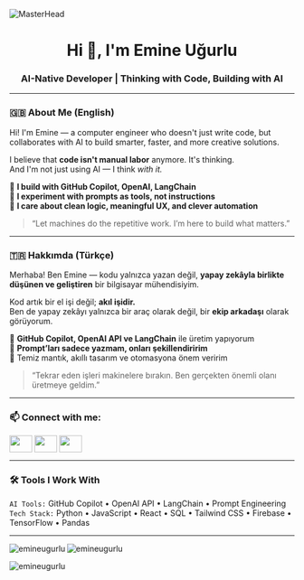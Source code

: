 ![MasterHead](https://miro.medium.com/v2/resize:fit:1400/1*cfmRtbFOaB8q1Icn8EBsjw.png)

<h1 align="center">Hi 👋, I'm Emine Uğurlu</h1>
<h3 align="center">AI-Native Developer | Thinking with Code, Building with AI</h3>

---

### 🇬🇧 About Me (English)

Hi! I'm Emine — a computer engineer who doesn't just write code, but collaborates with AI to build smarter, faster, and more creative solutions.

I believe that **code isn't manual labor** anymore. It's thinking.  
And I'm not just using AI — I think *with it.*

🔹 **I build with GitHub Copilot, OpenAI, LangChain**  
🔹 **I experiment with prompts as tools, not instructions**  
🔹 **I care about clean logic, meaningful UX, and clever automation**

> “Let machines do the repetitive work. I’m here to build what matters.”

---

### 🇹🇷 Hakkımda (Türkçe)

Merhaba! Ben Emine — kodu yalnızca yazan değil, **yapay zekâyla birlikte düşünen ve geliştiren** bir bilgisayar mühendisiyim.

Kod artık bir el işi değil; **akıl işidir.**  
Ben de yapay zekâyı yalnızca bir araç olarak değil, bir **ekip arkadaşı** olarak görüyorum.

🔹 **GitHub Copilot, OpenAI API ve LangChain** ile üretim yapıyorum  
🔹 **Prompt’ları sadece yazmam, onları şekillendiririm**  
🔹 Temiz mantık, akıllı tasarım ve otomasyona önem veririm

> “Tekrar eden işleri makinelere bırakın. Ben gerçekten önemli olanı üretmeye geldim.”

---

### 📫 Connect with me:
<p align="left">
<a href="https://linkedin.com/in/emine-ugurlu" target="blank"><img align="center" src="https://raw.githubusercontent.com/rahuldkjain/github-profile-readme-generator/master/src/images/icons/Social/linked-in-alt.svg" height="30" width="40" /></a>
<a href="https://instagram.com/emine__ugurlu__" target="blank"><img align="center" src="https://raw.githubusercontent.com/rahuldkjain/github-profile-readme-generator/master/src/images/icons/Social/instagram.svg" height="30" width="40" /></a>
<a href="https://medium.com/@emineugurlu957" target="blank"><img align="center" src="https://raw.githubusercontent.com/rahuldkjain/github-profile-readme-generator/master/src/images/icons/Social/medium.svg" height="30" width="40" /></a>
</p>

---

### 🛠 Tools I Work With
`AI Tools:` GitHub Copilot • OpenAI API • LangChain • Prompt Engineering  
`Tech Stack:` Python • JavaScript • React • SQL • Tailwind CSS • Firebase • TensorFlow • Pandas

---

<p><img align="left" src="https://github-readme-stats.vercel.app/api/top-langs?username=emineugurlu&show_icons=true&locale=en&layout=compact" alt="emineugurlu" /></p>

<p><img align="center" src="https://github-readme-stats.vercel.app/api?username=emineugurlu&show_icons=true&locale=en" alt="emineugurlu" /></p>

<p><img align="center" src="https://github-readme-streak-stats.herokuapp.com/?user=emineugurlu&" alt="emineugurlu" /></p>

